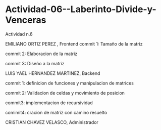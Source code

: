 # Actividad-06--Laberinto-Divide-y-Venceras
Actividad n.6

EMILIANO ORTIZ PEREZ , Frontend
commit 1: Tamaño de la matriz

commit 2: Elaboracion de la matriz

commit 3: Diseño a la matriz


LUIS YAEL HERNANDEZ MARTINEZ, Backend

commit 1: definicion de funciones y manipulacion de matrices

commit 2: Validacion de celdas y movimiento de posicion

commit3: implementacion de recursividad

comimit4: cracion de matriz con camino resuelto




CRISTIAN CHAVEZ VELASCO, Administrador


